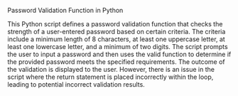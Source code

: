 Password Validation Function in Python

This Python script defines a password validation function that checks the strength of a user-entered password based on certain criteria. The criteria include a minimum length of 8 characters, at least one uppercase letter, at least one lowercase letter, and a minimum of two digits. The script prompts the user to input a password and then uses the valid function to determine if the provided password meets the specified requirements. The outcome of the validation is displayed to the user. However, there is an issue in the script where the return statement is placed incorrectly within the loop, leading to potential incorrect validation results.